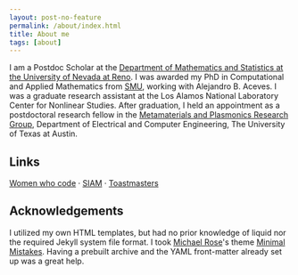 ```yaml
---
layout: post-no-feature
permalink: /about/index.html
title: About me
tags: [about]
---
```


I am a Postdoc Scholar at the [Department of Mathematics and Statistics at the University of Nevada at Reno](https://www.unr.edu/math). I was awarded my PhD in Computational and Applied Mathematics from [SMU](https://www.smu.edu/dedman/academics/departments/math), working with Alejandro B. Aceves. I was a graduate research assistant at the Los Alamos National Laboratory Center for Nonlinear Studies. After graduation, I held an appointment as a postdoctoral research fellow in the [Metamaterials and Plasmonics Research Group](https://users.ece.utexas.edu/~aalu/), Department of Electrical and Computer Engineering, The University of Texas at Austin.


## Links

[Women who code](https://www.womenwhocode.com/) &middot; [SIAM](https://www.siam.org/) &middot; [Toastmasters](https://www.toastmasters.org/)

## Acknowledgements
I utilized my own HTML templates, but had no prior knowledge of liquid nor the required Jekyll system file format. I took [Michael Rose](http://twitter.com/mmistakes)'s theme [Minimal Mistakes](http://mmistakes.github.io/minimal-mistakes/). Having a prebuilt archive and the YAML front-matter already set up was a great help. 


